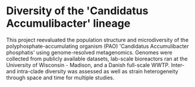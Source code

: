 # Diversity of the 'Candidatus Accumulibacter' lineage 

This project reevaluated the population structure and microdiversity of the polyphosphate-accumulating organism (PAO) 'Candidatus Accumulibacter phosphatis' using genome-resolved metagenomics. Genomes were collected from publicly available datasets, lab-scale bioreactors ran at the University of Wisconsin - Madison, and a Danish full-scale WWTP. Inter- and intra-clade diversity was assessed as well as strain heterogeneity through space and time for multiple studies. 